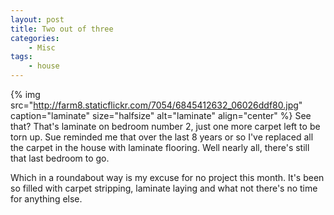 ```yaml
---
layout: post
title: Two out of three
categories:
    - Misc
tags:
    - house
---
```


{% img src="http://farm8.staticflickr.com/7054/6845412632_06026ddf80.jpg" caption="laminate" size="halfsize" alt="laminate" align="center" %}
See that? That's laminate on bedroom number 2, just one more carpet left to be torn up. Sue reminded me that over the last 8 years or so I've replaced all the carpet in the house with laminate flooring. Well nearly all, there's still that last bedroom to go.


Which in a roundabout way is my excuse for no project this month. It's been so filled with carpet stripping, laminate laying and what not there's no time for anything else.

